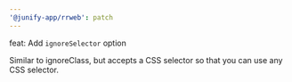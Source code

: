 ```yaml
---
'@junify-app/rrweb': patch
---
```


feat: Add `ignoreSelector` option

Similar to ignoreClass, but accepts a CSS selector so that you can use any CSS selector.
